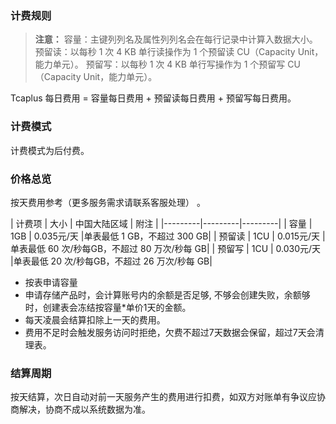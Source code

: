### 计费规则
> **注意：**
容量：主键列列名及属性列列名会在每行记录中计算入数据大小。
预留读：以每秒 1 次 4 KB 单行读操作为 1 个预留读 CU（Capacity Unit，能力单元）。
预留写：以每秒 1 次 4 KB 单行写操作为 1 个预留写 CU（Capacity Unit，能力单元）。

Tcaplus 每日费用 = 容量每日费用 + 预留读每日费用 + 预留写每日费用。

### 计费模式
计费模式为后付费。

### 价格总览
按天费用参考（更多服务需求请联系客服处理） 。

|  计费项 | 大小 | 中国大陆区域 | 附注  |
|---------|---------|---------|
| 容量 | 1GB | 0.035元/天 |单表最低 1 GB，不超过 300 GB|
| 预留读 | 1CU | 0.015元/天 |单表最低 60 次/秒每GB，不超过 80 万次/秒每 GB|
| 预留写 | 1CU | 0.030元/天 |单表最低 20 次/秒每GB，不超过 26 万次/秒每 GB|

- 按表申请容量
- 申请存储产品时，会计算账号内的余额是否足够, 不够会创建失败，余额够时，创建表会冻结按容量\*单价1天的金额。
- 每天凌晨会结算扣除上一天的费用。
- 费用不足时会触发服务访问时拒绝，欠费不超过7天数据会保留，超过7天会清理表。

### 结算周期
按天结算，次日自动对前一天服务产生的费用进行扣费，如双方对账单有争议应协商解决，协商不成以系统数据为准。